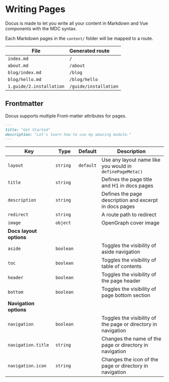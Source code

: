 # Writing Pages

Docus is made to let you write all your content in Markdown and Vue components
with the MDC syntax.

Each Markdown pages in the `content/` folder will be mapped to a route.

| File                     | Generated route       |
| ------------------------ | :-------------------- |
| `index.md`               | `/`                   |
| `about.md`               | `/about`              |
| `blog/index.md`          | `/blog`               |
| `blog/hello.md`          | `/blog/hello`         |
| `1.guide/2.installation` | `/guide/installation` |

## Frontmatter

Docus supports multiple Front-matter attributes for pages.

```md [index.md]
---
title: "Get Started"
description: "Let's learn how to use my amazing module."
---
```

| **Key**                 | **Type**  | **Default** | **Description**                                               |
| ----------------------- | --------- | ----------- | ------------------------------------------------------------- |
| `layout`                | `string`  | `default`   | Use any layout name like you would in `definePageMeta()`      |
| `title`                 | `string`  |             | Defines the page title and H1 in docs pages                   |
| `description`           | `string`  |             | Defines the page description and excerpt in docs pages        |
| `redirect`              | `string`  |             | A route path to redirect                                      |
| `image`                 | `object`  |             | OpenGraph cover image                                         |
| **Docs layout options** |           |             |                                                               |
| `aside`                 | `boolean` |             | Toggles the visibility of aside navigation                    |
| `toc`                   | `boolean` |             | Toggles the visibility of table of contents                   |
| `header`                | `boolean` |             | Toggles the visibility of the page header                     |
| `bottom`                | `boolean` |             | Toggles the visibility of page bottom section                 |
| **Navigation options**  |           |             |                                                               |
| `navigation`            | `boolean` |             | Toggles the visibility of the page or directory in navigation |
| `navigation.title`      | `string`  |             | Changes the name of the page or directory in navigation       |
| `navigation.icon`       | `string`  |             | Changes the icon of the page or directory in navigation       |
